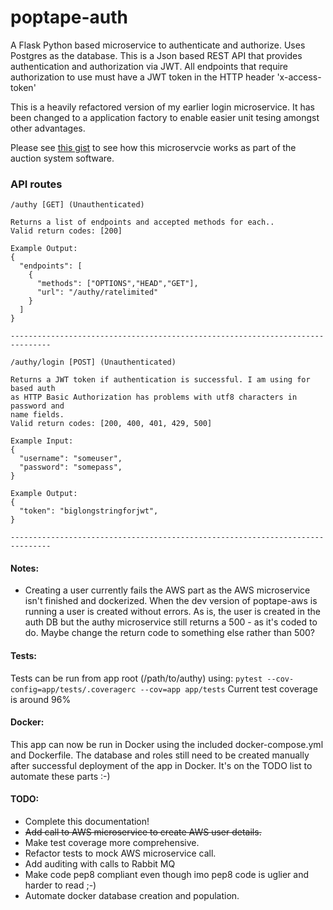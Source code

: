 # poptape-auth

A Flask Python based microservice to authenticate and authorize. Uses Postgres as the database. This is a Json based REST API that provides authentication and authorization via JWT. All endpoints that require authorization to use must have a JWT token in the HTTP header 'x-access-token'

This is a heavily refactored version of my earlier login microservice. It has been changed to a application factory to enable easier unit tesing amongst other advantages.

Please see [this gist](https://gist.github.com/cliveyg/cf77c295e18156ba74cda46949231d69) to see how this microservcie works as part of the auction system software.

### API routes

```
/authy [GET] (Unauthenticated)

Returns a list of endpoints and accepted methods for each..
Valid return codes: [200]

Example Output:
{
  "endpoints": [
    {
      "methods": ["OPTIONS","HEAD","GET"],
      "url": "/authy/ratelimited"
    }
  ]
}

-------------------------------------------------------------------------------

/authy/login [POST] (Unauthenticated)

Returns a JWT token if authentication is successful. I am using for based auth 
as HTTP Basic Authorization has problems with utf8 characters in password and 
name fields.
Valid return codes: [200, 400, 401, 429, 500]

Example Input:
{
  "username": "someuser",
  "password": "somepass",
}

Example Output:
{
  "token": "biglongstringforjwt",
}

-------------------------------------------------------------------------------

```

#### Notes:
* Creating a user currently fails the AWS part as the AWS microservice isn't 
finished and dockerized. When the dev version of poptape-aws is running a user
is created without errors. As is, the user is created in the auth DB but the 
authy microservice still returns a 500 - as it's coded to do. Maybe change the 
return code to something else rather than 500?

#### Tests:
Tests can be run from app root (/path/to/authy) using: `pytest --cov-config=app/tests/.coveragerc --cov=app app/tests`
Current test coverage is around 96%

#### Docker:
This app can now be run in Docker using the included docker-compose.yml and Dockerfile. The database and roles still need to be created manually after successful deployment of the app in Docker. It's on the TODO list to automate these parts :-)

#### TODO:
* Complete this documentation!
* ~~Add call to AWS microservice to create AWS user details.~~
* Make test coverage more comprehensive.
* Refactor tests to mock AWS microservice call.
* Add auditing with calls to Rabbit MQ
* Make code pep8 compliant even though imo pep8 code is uglier and harder to read ;-)
* Automate docker database creation and population.

